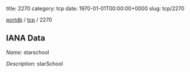 title: 2270
category: tcp
date: 1970-01-01T00:00:00+0000
slug: tcp/2270

[portdb](/) / [tcp](/category/tcp.html) / 2270


## IANA Data

_Name:_ starschool

_Description:_ starSchool

